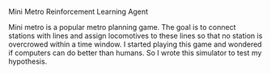 Mini Metro Reinforcement Learning Agent

Mini metro is a popular metro planning game. The goal is to connect stations with lines and assign locomotives to these lines so that no station is overcrowed within a time window. I started playing this game and wondered if computers can do better than humans. So I wrote this simulator to test my hypothesis. 
